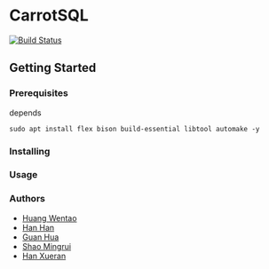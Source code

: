 # CarrotSQL
[![Build Status](https://travis-ci.org/GH1995/carrot.png?branch=master)](https://travis-ci.org/GH1995/carrot)

## Getting Started

### Prerequisites

depends
```
sudo apt install flex bison build-essential libtool automake -y
```

### Installing

### Usage

### Authors

- [Huang Wentao](https://github.com/huangwentao0831)
- [Han Han](https://github.com/hagen666)
- [Guan Hua](https://github.com/GH1995)
- [Shao Mingrui](https://github.com/crazyxuehu)
- [Han Xueran](https://github.com/lemontreehxr)
